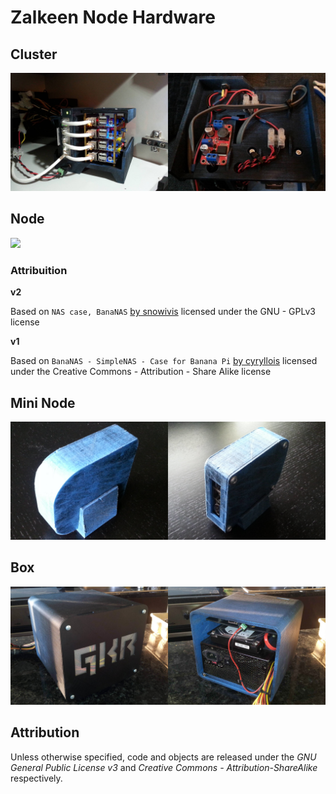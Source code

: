 # Zalkeen Node Hardware


## Cluster

![](images/cluster-v2.jpg)


## Node

![](images/node-v2.jpg)

### Attribuition

**v2**

Based on `NAS case, BanaNAS` [by snowivis](https://www.thingiverse.com/thing:2676179)
licensed under the GNU - GPLv3 license

**v1**

Based on `BanaNAS - SimpleNAS - Case for Banana Pi` [by cyryllois](https://www.thingiverse.com/thing:460603)
licensed under the Creative Commons - Attribution - Share Alike license


## Mini Node

![](images/node-mini.jpg)


## Box

![](images/box.jpg)


## Attribution

Unless otherwise specified, code and objects are released under the *GNU General Public License v3* and *Creative Commons - Attribution-ShareAlike* respectively.

